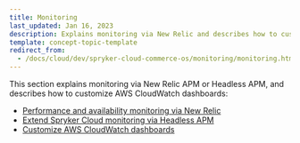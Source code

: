 ```yaml
---
title: Monitoring
last_updated: Jan 16, 2023
description: Explains monitoring via New Relic and describes how to customize AWS CloudWatch dashboards
template: concept-topic-template
redirect_from:
  - /docs/cloud/dev/spryker-cloud-commerce-os/monitoring/monitoring.html
---
```


This section explains monitoring via New Relic APM or Headless APM, and describes how to customize AWS CloudWatch dashboards:  

* [Performance and availability monitoring via New Relic](/docs/ca/dev/monitoring/performance-and-availability-monitoring-via-new-relic.html)
* [Extend Spryker Cloud monitoring via Headless APM](docs/ca/dev/monitoring/extend-spryker-cloud-monitoring-via-headless-apm.md)
* [Customize AWS CloudWatch dashboards](/docs/ca/dev/monitoring/customize-aws-cloudwatch-dashboards.html)
